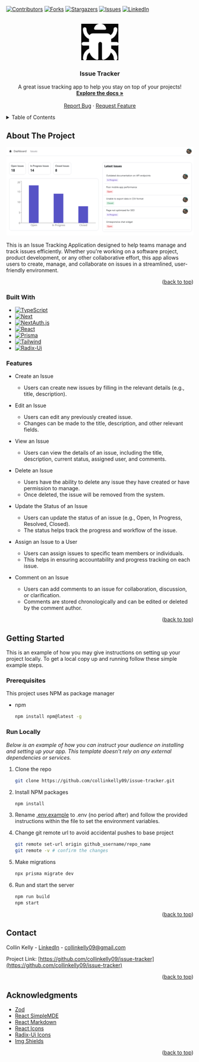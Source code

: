<!-- Improved compatibility of back to top link: See: https://github.com/collinkelly09/issue-tracker/pull/73 -->
<a id="readme-top"></a>
<!--
*** Thanks for checking out the Best-README-Template. If you have a suggestion
*** that would make this better, please fork the repo and create a pull request
*** or simply open an issue with the tag "enhancement".
*** Don't forget to give the project a star!
*** Thanks again! Now go create something AMAZING! :D
-->



<!-- PROJECT SHIELDS -->
<!--
*** I'm using markdown "reference style" links for readability.
*** Reference links are enclosed in brackets [ ] instead of parentheses ( ).
*** See the bottom of this document for the declaration of the reference variables
*** for contributors-url, forks-url, etc. This is an optional, concise syntax you may use.
*** https://www.markdownguide.org/basic-syntax/#reference-style-links
-->
[![Contributors][contributors-shield]][contributors-url]
[![Forks][forks-shield]][forks-url]
[![Stargazers][stars-shield]][stars-url]
[![Issues][issues-shield]][issues-url]
[![LinkedIn][linkedin-shield]][linkedin-url]



<!-- PROJECT LOGO -->
<br />
<div align="center">
  <a href="https://github.com/collinkelly09/issue-tracker">
    <img src="assets/logo.png" alt="Logo" width="100" height="auto">
  </a>

  <h3 align="center">Issue Tracker</h3>

  <p align="center">
    A great issue tracking app to help you stay on top of your projects!
    <br />
    <a href="https://github.com/collinkelly09/issue-tracker"><strong>Explore the docs »</strong></a>
    <br />
    <br />
    <!-- <a href="https://github.com/collinkelly09/issue-tracker">View Demo</a> -->
    <!-- · -->
    <a href="https://github.com/collinkelly09/issue-tracker/issues/new?labels=bug&template=bug-report---.md">Report Bug</a>
    ·
    <a href="https://github.com/collinkelly09/issue-tracker/issues/new?labels=enhancement&template=feature-request---.md">Request Feature</a>
  </p>
</div>



<!-- TABLE OF CONTENTS -->
<details>
  <summary>Table of Contents</summary>
  <ol>
    <li>
      <a href="#about-the-project">About The Project</a>
      <ul>
        <li><a href="#built-with">Built With</a></li>
        <li><a href="#features">Features</a></li>
      </ul>
    </li>
    <li>
      <a href="#getting-started">Getting Started</a>
      <ul>
        <li><a href="#prerequisites">Prerequisites</a></li>
        <li><a href="#run-locally">Run Locally</a></li>
      </ul>
    </li>
    <li><a href="#contact">Contact</a></li>
    <li><a href="#acknowledgments">Acknowledgments</a></li>
  </ol>
</details>



<!-- ABOUT THE PROJECT -->
## About The Project

[![Product Name Screen Shot][product-screenshot]](https://example.com)

This is an Issue Tracking Application designed to help teams manage and track issues efficiently. Whether you're working on a software project, product development, or any other collaborative effort, this app allows users to create, manage, and collaborate on issues in a streamlined, user-friendly environment.

<p align="right">(<a href="#readme-top">back to top</a>)</p>



### Built With



* [![TypeScript][TypeScript]][TypeScript-url]
* [![Next][Next.js]][Next-url]
* [![NextAuth.js][NextAuth.js]][NextAuth-url]
* [![React][React.js]][React-url]
* [![Prisma][Prisma]][Prisma-url]
* [![Tailwind][Tailwind.com]][Tailwind-url]
* [![Radix-Ui][Radix-ui.com]][Radix-ui-url]


<!-- Features -->
### Features


- Create an Issue
  * Users can create new issues by filling in the relevant details (e.g., title, description).


- Edit an Issue
  * Users can edit any previously created issue.
  * Changes can be made to the title, description, and other relevant fields.


- View an Issue
    - Users can view the details of an issue, including the title, description, current status, assigned user, and comments.


- Delete an Issue
    - Users have the ability to delete any issue they have created or have permission to manage.
    - Once deleted, the issue will be removed from the system.


- Update the Status of an Issue
    - Users can update the status of an issue (e.g., Open, In Progress, Resolved, Closed).
    - The status helps track the progress and workflow of the issue.


- Assign an Issue to a User
    - Users can assign issues to specific team members or individuals.
    - This helps in ensuring accountability and progress tracking on each issue.


- Comment on an Issue
    - Users can add comments to an issue for collaboration, discussion, or clarification.
    - Comments are stored chronologically and can be edited or deleted by the comment author.



<p align="right">(<a href="#readme-top">back to top</a>)</p>



<!-- GETTING STARTED -->
## Getting Started

This is an example of how you may give instructions on setting up your project locally.
To get a local copy up and running follow these simple example steps.

### Prerequisites

This project uses NPM as package manager
* npm
  ```sh
  npm install npm@latest -g
  ```

### Run Locally

_Below is an example of how you can instruct your audience on installing and setting up your app. This template doesn't rely on any external dependencies or services._


1. Clone the repo
   ```sh
   git clone https://github.com/collinkelly09/issue-tracker.git
   ```
2. Install NPM packages
   ```sh
   npm install
   ```
3. Rename [.env.example](.env.example) to .env (no period after) and follow the provided instructions within the file to set the environment variables.

4. Change git remote url to avoid accidental pushes to base project
   ```sh
   git remote set-url origin github_username/repo_name
   git remote -v # confirm the changes
   ```
5. Make migrations
    ```sh
    npx prisma migrate dev
    ```
6. Run and start the server
    ```sh
    npm run build
    npm start
    ```

<p align="right">(<a href="#readme-top">back to top</a>)</p>


<!-- CONTACT -->
## Contact

Collin Kelly - [LinkedIn](https://www.linkedin.com/in/collinkelly09/) - collinkelly09@gmail.com

Project Link: [https://github.com/collinkelly09/issue-tracker](https://github.com/collinkelly09/issue-tracker)

<p align="right">(<a href="#readme-top">back to top</a>)</p>



<!-- ACKNOWLEDGMENTS -->
## Acknowledgments

* [Zod](https://zod.dev/)
* [React SimpleMDE](https://www.npmjs.com/package/react-simplemde-editor)
* [React Markdown](https://www.npmjs.com/package/react-markdown/v/8.0.7)
* [React Icons](https://react-icons.github.io/react-icons/)
* [Radix-Ui Icons](https://www.radix-ui.com/icons)
* [Img Shields](https://shields.io)

<p align="right">(<a href="#readme-top">back to top</a>)</p>



<!-- MARKDOWN LINKS & IMAGES -->
<!-- https://www.markdownguide.org/basic-syntax/#reference-style-links -->
[contributors-shield]: https://img.shields.io/github/contributors/collinkelly09/issue-tracker?style=for-the-badge
[contributors-url]: https://github.com/collinkelly09/issue-tracker/graphs/contributors

[forks-shield]: https://img.shields.io/github/forks/collinkelly09/issue-tracker.svg?style=for-the-badge
[forks-url]: https://github.com/collinkelly09/issue-tracker/network/members

[stars-shield]: https://img.shields.io/github/stars/collinkelly09/issue-tracker.svg?style=for-the-badge
[stars-url]: https://github.com/collinkelly09/issue-tracker/stargazers

[issues-shield]: https://img.shields.io/github/issues/collinkelly09/issue-tracker.svg?style=for-the-badge
[issues-url]: https://github.com/collinkelly09/issue-tracker/issues

[linkedin-shield]: https://img.shields.io/badge/-LinkedIn-black.svg?style=for-the-badge&logo=linkedin&colorB=555
[linkedin-url]: https://www.linkedin.com/in/collinkelly09/


<!-- Screenshots -->
[product-screenshot]: assets/dashboard.png


<!-- Tech Stack -->
[Next.js]: https://img.shields.io/badge/next.js-000000?style=for-the-badge&logo=nextdotjs&logoColor=white
[Next-url]: https://nextjs.org/

[NextAuth.js]: https://img.shields.io/badge/nextauth.js-000000?style=for-the-badge&logo=nextdns&logoColor=white
[NextAuth-url]: https://next-auth.js.org/

[React.js]: https://img.shields.io/badge/React-20232A?style=for-the-badge&logo=react&logoColor=61DAFB
[React-url]: https://reactjs.org/

[Tailwind.com]: https://img.shields.io/badge/Tailwind-06B6D4?style=for-the-badge&logo=tailwindcss&logoColor=white
[Tailwind-url]: https://tailwindcss.com/

[Radix-ui.com]: https://img.shields.io/badge/radixui-161618?style=for-the-badge&logo=radixui&logoColor=white
[Radix-ui-url]: https://www.radix-ui.com/

[TypeScript]: https://img.shields.io/badge/typescript-3178C6?style=for-the-badge&logo=typescript&logoColor=white
[TypeScript-url]: https://www.typescriptlang.org/

[Prisma]: https://img.shields.io/badge/prisma-2D3748?style=for-the-badge&logo=prisma&logoColor=white
[Prisma-url]: https://www.prisma.io/docs/orm
